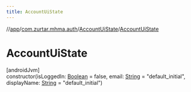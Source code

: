 ```yaml
---
title: AccountUiState
---
```

//[app](../../../index.html)/[com.zurtar.mhma.auth](../index.html)/[AccountUiState](index.html)/[AccountUiState](-account-ui-state.html)



# AccountUiState



[androidJvm]\
constructor(isLoggedIn: [Boolean](https://kotlinlang.org/api/core/kotlin-stdlib/kotlin/-boolean/index.html) = false, email: [String](https://kotlinlang.org/api/core/kotlin-stdlib/kotlin/-string/index.html) = &quot;default_initial&quot;, displayName: [String](https://kotlinlang.org/api/core/kotlin-stdlib/kotlin/-string/index.html) = &quot;default_initial&quot;)



